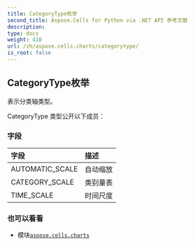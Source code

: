 ```yaml
---
title: CategoryType枚举
second_title: Aspose.Cells for Python via .NET API 参考文献
description:
type: docs
weight: 410
url: /zh/aspose.cells.charts/categorytype/
is_root: false
---
```

## CategoryType枚举
表示分类轴类型。



CategoryType 类型公开以下成员：

### 字段
|字段|描述|
| :- | :- |
| AUTOMATIC_SCALE |自动缩放|
| CATEGORY_SCALE |类别量表|
| TIME_SCALE |时间尺度|



### 也可以看看
* 模块[`aspose.cells.charts`](..)
